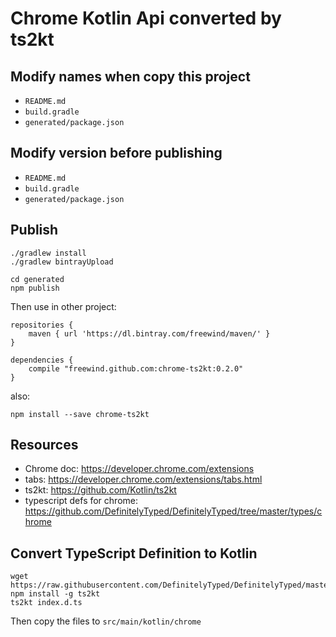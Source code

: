 Chrome Kotlin Api converted by ts2kt
====================================

Modify names when copy this project
-----------------------------------

- `README.md`
- `build.gradle`
- `generated/package.json`

Modify version before publishing
--------------------------------

- `README.md`
- `build.gradle`
- `generated/package.json`

Publish
-------

```
./gradlew install
./gradlew bintrayUpload
```

```
cd generated
npm publish
```

Then use in other project:

```
repositories {
    maven { url 'https://dl.bintray.com/freewind/maven/' }
}

dependencies {
    compile "freewind.github.com:chrome-ts2kt:0.2.0"
}
```

also:

```
npm install --save chrome-ts2kt
```

Resources
---------

- Chrome doc: <https://developer.chrome.com/extensions>
- tabs: <https://developer.chrome.com/extensions/tabs.html>
- ts2kt: <https://github.com/Kotlin/ts2kt>
- typescript defs for chrome: <https://github.com/DefinitelyTyped/DefinitelyTyped/tree/master/types/chrome>

Convert TypeScript Definition to Kotlin
---------------------------------------

```
wget https://raw.githubusercontent.com/DefinitelyTyped/DefinitelyTyped/master/types/chrome/index.d.ts
npm install -g ts2kt
ts2kt index.d.ts
```

Then copy the files to `src/main/kotlin/chrome`